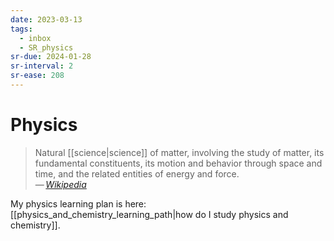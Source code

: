 ```yaml
---
date: 2023-03-13
tags:
  - inbox
  - SR_physics
sr-due: 2024-01-28
sr-interval: 2
sr-ease: 208
---
```


# Physics

> Natural [[science|science]] of matter, involving the study of matter, its
> fundamental constituents, its motion and behavior through space and time, and
> the related entities of energy and force.\
> — <cite>[Wikipedia](https://en.wikipedia.org/wiki/Physics)</cite>

My physics learning plan is here:
[[physics_and_chemistry_learning_path|how do I study physics and chemistry]].


